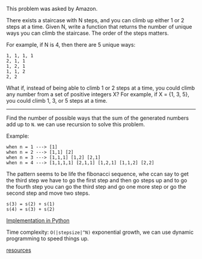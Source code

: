 This problem was asked by Amazon.

There exists a staircase with N steps, and you can climb up either 1 or 2 steps at a time. Given N, write a function that returns the number of unique ways you can climb the staircase. The order of the steps matters.

For example, if N is 4, then there are 5 unique ways:
```
1, 1, 1, 1
2, 1, 1
1, 2, 1
1, 1, 2
2, 2
```
What if, instead of being able to climb 1 or 2 steps at a time, you could climb any number from a set of positive integers X? For example, if X = {1, 3, 5}, you could climb 1, 3, or 5 steps at a time.

---

Find the number of possible ways that the sum of the generated numbers add up to `N`. we can use recursion to solve this problem.

Example:
```
when n = 1 ---> [1]
when n = 2 ---> [1,1] [2]
when n = 3 ---> [1,1,1] [1,2] [2,1]
when n = 4 ---> [1,1,1,1] [2,1,1] [1,2,1] [1,1,2] [2,2]
```

The pattern seems to be life the fibonacci sequence, whe ccan say to get the third step we have to go the first step and then go steps up and to go the fourth step you can go the third step and go one more step or go the second step and move two steps.
```
s(3) = s(2) + s(1)
s(4) = s(3) + s(2)
```

[Implementation in Python](codes/problem12.py)

Time complexity: `O(|stepsize|^N)` exponential growth, we can use dynamic programming to speed things up.

[resources](https://www.dailycodingproblem.com/blog/staircase-problem/)
